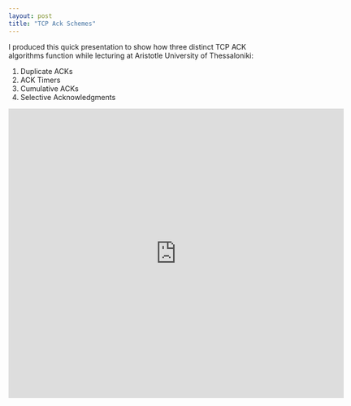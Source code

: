 ```yaml
---
layout: post
title: "TCP Ack Schemes"
---
```


I produced this quick presentation to show how three distinct TCP ACK algorithms function while lecturing at Aristotle University of Thessaloniki:
1. Duplicate ACKs
2. ACK Timers
3. Cumulative ACKs
4. Selective Acknowledgments

<iframe src="https://docs.google.com/presentation/d/e/2PACX-1vRkhWgl8oigkdm2mVwugFogluUrWymfKsR15xBDd5JcDky2Z8-b9UupgUIlOTkLoOnQHTkVCy8NWv_w/embed?start=true&loop=true&delayms=3000" frameborder="0"  width="660" height="569" allowfullscreen="true" mozallowfullscreen="true" webkitallowfullscreen="true"></iframe>